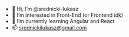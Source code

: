 - 👋 Hi, I’m @srednicki-lukasz
- 👀 I’m interested in Front-End (or Frontend idk)
- 🌱 I’m currently learning Angular and React
- 📫 srednickilukasz@gmail.com

<!---
srednicki-lukasz/srednicki-lukasz is a ✨ special ✨ repository because its `README.md` (this file) appears on your GitHub profile.
You can click the Preview link to take a look at your changes.
--->
